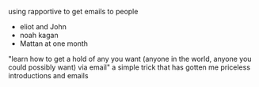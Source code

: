 using rapportive to get emails to people
- eliot and John
- noah kagan
- Mattan at one month 

"learn how to get a hold of any you want (anyone in the world, anyone you could possibly want) via email"
a simple trick that has gotten me priceless introductions and emails